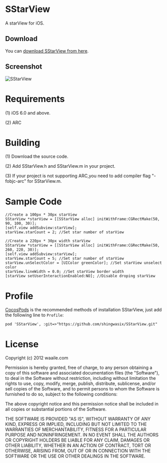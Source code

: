 # SStarView

A starView for iOS.

## Download

You can [download SStarView from here](https://github.com/shingwasix/SStarView).

## Screenshot

![SStarView](https://raw.githubusercontent.com/shingwasix/SStarView/master/screenshoot.png)

# Requirements

(1) iOS 6.0 and above.

(2) ARC

# Building

(1) Download the source code.

(2) Add SStarView.h and SStarView.m in your project.

(3) If your project is not supporting ARC,you need to add compiler flag "-fobjc-arc" for SStarView.m.

# Sample Code

```
//Create a 100px * 30px starView
SStarView *starView = [[SStarView alloc] initWithFrame:CGRectMake(50, 90, 100, 30)];
[self.view addSubview:starView];
starView.starCount = 2; //Set star number of starView
```

```
//Create a 220px * 30px width starView
SStarView *starView = [[SStarView alloc] initWithFrame:CGRectMake(50, 260, 220, 30)];
[self.view addSubview:starView];
starView.starCount = 5; //Set star number of starView
starView.unSelectColor = [UIColor greenColor]; //Set starView unselect color
starView.lineWidth = 0.0; //Set starView border width
[starView setUserInteractionEnabled:NO]; //Disable droping starView
```

# Profile

[CocosPods](http://cocosPods.org) is the recommended methods of installation SStarView, just add the following line to `Profile`:

```
pod 'SStarView', :git=>"https://github.com/shingwasix/SStarView.git"
```

# License

Copyright (c) 2012 waaile.com

Permission is hereby granted, free of charge, to any person obtaining a copy
of this software and associated documentation files (the "Software"), to deal
in the Software without restriction, including without limitation the rights
to use, copy, modify, merge, publish, distribute, sublicense, and/or sell
copies of the Software, and to permit persons to whom the Software is
furnished to do so, subject to the following conditions:

The above copyright notice and this permission notice shall be included in
all copies or substantial portions of the Software.

THE SOFTWARE IS PROVIDED "AS IS", WITHOUT WARRANTY OF ANY KIND, EXPRESS OR
IMPLIED, INCLUDING BUT NOT LIMITED TO THE WARRANTIES OF MERCHANTABILITY,
FITNESS FOR A PARTICULAR PURPOSE AND NONINFRINGEMENT. IN NO EVENT SHALL THE
AUTHORS OR COPYRIGHT HOLDERS BE LIABLE FOR ANY CLAIM, DAMAGES OR OTHER
LIABILITY, WHETHER IN AN ACTION OF CONTRACT, TORT OR OTHERWISE, ARISING FROM,
OUT OF OR IN CONNECTION WITH THE SOFTWARE OR THE USE OR OTHER DEALINGS IN
THE SOFTWARE.
